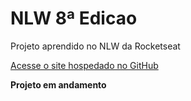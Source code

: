 # NLW 8ª Edicao

Projeto aprendido no NLW da Rocketseat

<a href="https://andrejlima.github.io/NLW-8-Edicao/" target="_blank">Acesse o site hospedado no GitHub</a>

**Projeto em andamento**
